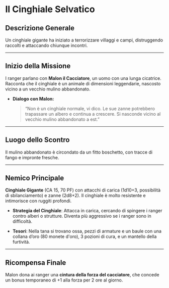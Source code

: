 # Il Cinghiale Selvatico

## Descrizione Generale
Un cinghiale gigante ha iniziato a terrorizzare villaggi e campi, distruggendo raccolti e attaccando chiunque incontri.

---

## Inizio della Missione
I ranger parlano con **Malon il Cacciatore**, un uomo con una lunga cicatrice. Racconta che il cinghiale è un animale di dimensioni leggendarie, nascosto vicino a un vecchio mulino abbandonato.

- **Dialogo con Malon:**
  > “Non è un cinghiale normale, vi dico. Le sue zanne potrebbero trapassare un albero e continua a crescere. Si nasconde vicino al vecchio mulino abbandonato a est.”

---

## Luogo dello Scontro
Il mulino abbandonato è circondato da un fitto boschetto, con tracce di fango e impronte fresche.

---

## Nemico Principale
**Cinghiale Gigante** (CA 15, 70 PF) con attacchi di carica (1d10+3, possibilità di sbilanciamento) e zanne (2d8+2). Il cinghiale è molto resistente e intimorisce con ruggiti profondi.

- **Strategia del Cinghiale**: Attacca in carica, cercando di spingere i ranger contro alberi o strutture. Diventa più aggressivo se i ranger sono in difficoltà.

- **Tesori**: Nella tana si trovano ossa, pezzi di armature e un baule con una collana d’oro (80 monete d'oro), 3 pozioni di cura, e un mantello della furtività.

---

## Ricompensa Finale
Malon dona ai ranger una **cintura della forza del cacciatore**, che concede un bonus temporaneo di +1 alla forza per 2 ore al giorno.
